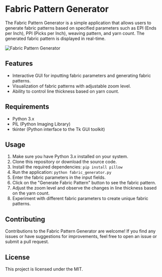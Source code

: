 # Fabric Pattern Generator

The Fabric Pattern Generator is a simple application that allows users to generate fabric patterns based on specified parameters such as EPI (Ends per Inch), PPI (Picks per Inch), weaving pattern, and yarn count. The generated fabric pattern is displayed in real-time.

![Fabric Pattern Generator](screenshot.png)

## Features

- Interactive GUI for inputting fabric parameters and generating fabric patterns.
- Visualization of fabric patterns with adjustable zoom level.
- Ability to control line thickness based on yarn count.

## Requirements

- Python 3.x
- PIL (Python Imaging Library)
- tkinter (Python interface to the Tk GUI toolkit)

## Usage

1. Make sure you have Python 3.x installed on your system.
2. Clone this repository or download the source code.
3. Install the required dependencies: `pip install pillow`
4. Run the application: `python fabric_generator.py`
5. Enter the fabric parameters in the input fields.
6. Click on the "Generate Fabric Pattern" button to see the fabric pattern.
7. Adjust the zoom level and observe the changes in line thickness based on the yarn count.
8. Experiment with different fabric parameters to create unique fabric patterns.

## Contributing

Contributions to the Fabric Pattern Generator are welcome! If you find any issues or have suggestions for improvements, feel free to open an issue or submit a pull request.

## License

This project is licensed under the MIT.
